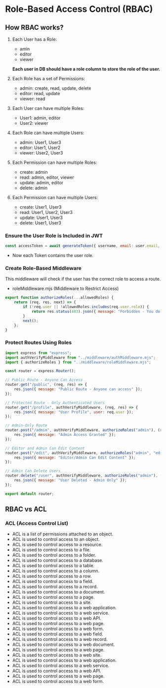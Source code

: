 # Role-Based Access Control (RBAC)

## How RBAC works?

1. Each User has a Role:

    - amin
    - editor
    - viewer

    **Each user in DB should have a role column to store the role of the user.**

2. Each Role has a set of Permissions:

    - admin: create, read, update, delete
    - editor: read, update
    - viewer: read

3. Each User can have multiple Roles:

    - User1: admin, editor
    - User2: viewer

4. Each Role can have multiple Users:

    - admin: User1, User3
    - editor: User1, User2
    - viewer: User2, User3

5. Each Permission can have multiple Roles:

    - create: admin
    - read: admin, editor, viewer
    - update: admin, editor
    - delete: admin

6. Each Permission can have multiple Users:

    - create: User1, User3
    - read: User1, User2, User3
    - update: User1, User3
    - delete: User1, User3

### Ensure the User Role is Included in JWT

```js
const accessToken = await generateToken({ username, email: user.email, role: user.role }, "15m", secretKey);
```

- Now each Token contains the user role.

### Create Role-Based Middleware

This middleware will check if the user has the correct role to access a route.

- roleMiddleware.mjs (Middleware to Restrict Access)

```js
export function authorizeRoles(...allowedRoles) {
    return (req, res, next) => {
        if (!req.user || !allowedRoles.includes(req.user.role)) {
            return res.status(403).json({ message: "Forbidden - You do not have access" });
        }
        next();
    };
}

```

### Protect Routes Using Roles

```js
import express from "express";
import authVerifyMiddleware from "../middleware/authMiddleware.mjs";
import { authorizeRoles } from "../middleware/roleMiddleware.mjs";

const router = express.Router();

// Public Route - Anyone Can Access
router.get("/public", (req, res) => {
    res.json({ message: "Public Route - Anyone can access" });
});

// Protected Route - Only Authenticated Users
router.get("/profile", authVerifyMiddleware, (req, res) => {
    res.json({ message: "User Profile", user: req.user });
});

// Admin-Only Route
router.post("/admin", authVerifyMiddleware, authorizeRoles("admin"), (req, res) => {
    res.json({ message: "Admin Access Granted" });
});

// Editor and Admin Can Edit Content
router.post("/edit", authVerifyMiddleware, authorizeRoles("admin", "editor"), (req, res) => {
    res.json({ message: "Editor/Admin Can Edit Content" });
});

// Admin Can Delete Users
router.delete("/user", authVerifyMiddleware, authorizeRoles("admin"), (req, res) => {
    res.json({ message: "User Deleted - Admin Only" });
});

export default router;

```

## RBAC vs ACL

### ACL (Access Control List)

- ACL is a list of permissions attached to an object.
- ACL is used to control access to an object.
- ACL is used to control access to a resource.
- ACL is used to control access to a file.
- ACL is used to control access to a folder.
- ACL is used to control access to a database.
- ACL is used to control access to a table.
- ACL is used to control access to a column.
- ACL is used to control access to a row.
- ACL is used to control access to a field.
- ACL is used to control access to a record.
- ACL is used to control access to a document.
- ACL is used to control access to a page.
- ACL is used to control access to a site.
- ACL is used to control access to a web application.
- ACL is used to control access to a web service.
- ACL is used to control access to a web API.
- ACL is used to control access to a web page.
- ACL is used to control access to a web form.
- ACL is used to control access to a web field.
- ACL is used to control access to a web record.
- ACL is used to control access to a web document.
- ACL is used to control access to a web page.
- ACL is used to control access to a web site.
- ACL is used to control access to a web application.
- ACL is used to control access to a web service.
- ACL is used to control access to a web API.
- ACL is used to control access to a web page.
- ACL is used to control access to a web form.
